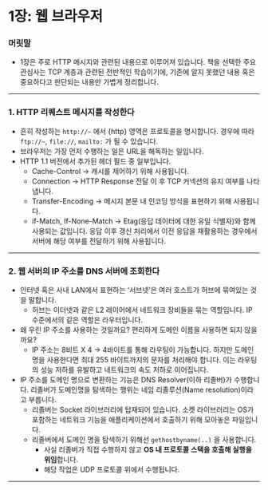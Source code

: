 # 1장: 웹 브라우저

### 머릿말

- 1장은 주로 HTTP 메시지와 관련된 내용으로 이루어져 있습니다. 책을 선택한 주요 관심사는 TCP 계층과 관련된 전반적인 학습이기에, 기존에 알지 못했던 내용 혹은 중요하다고 판단되는 내용만 가볍게 정리합니다.

---

### 1. HTTP 리퀘스트 메시지를 작성한다

- 흔히 작성하는 `http://~` 에서 {http} 영역은 프로토콜을 명시합니다. 경우에 따라 `ftp://~`, `file://`, `mailto:` 가 될 수 있습니다.
- 브라우저는 가장 먼저 수행하는 일은 URL을 해독하는 일입니다.
- HTTP 1.1 버전에서 추가된 헤더 필드 중 일부입니다.
    - Cache-Control → 캐시를 제어하기 위해 사용됩니다.
    - Connection → HTTP Response 전달 이 후 TCP 커넥션의 유지 여부를 나타냅니다.
    - Transfer-Encoding → 메시지 본문 내 인코딩 방식을 표현하기 위해 사용됩니다.
    - if-Match, If-None-Match → Etag(응답 데이터에 대한 유일 식별자)와 함께 사용되는 값입니다. 응답 이후 갱신 처리에서 이전 응답을 재활용하는 경우에서 서버에 해당 여부를 전달하기 위해 사용됩니다.

---

### 2. 웹 서버의 IP 주소를 DNS 서버에 조회한다

- 인터넷 혹은 사내 LAN에서 표현하는 ‘서브넷’은 여러 호스트가 허브에 묶여있는 것을 말합니다.
    - 허브는 이더넷과 같은 L2 레이어에서 네트워크 장비들을 묶는 역할입니다. IP 수준에서의 같은 역할은 라우터입니다.
- 왜 우린 IP 주소를 사용하는 것일까요? 편리하게 도메인 이름을 사용하면 되지 않을까요?
    - IP 주소는 8비트 X 4 → 4바이트를 통해 라우팅이 가능합니다. 하지만 도메인 명을 사용한다면 최대 255 바이트까지의 문자를 처리해야 합니다. 이는 라우팅의 성능 저하를 유발하고 네트워크의 속도 저하로 이어집니다.
- IP 주소를 도메인 명으로 변환하는 기능은 DNS Resolver(이하 리졸버)가 수행합니다. 리졸버가 도메인명을 탐색하는 행위는 네임 리졸루션(Name resolution)이라고 부릅니다.
    - 리졸버는 Socket 라이브러리에 탑재되어 있습니다. 소켓 라이브러리는 OS가 포함하는 네트워크 기능을 애플리케이션에서 호출하기 위해 모아놓은 파일입니다.
    - 리졸버에서 도메인 명을 탐색하기 위해선 `gethostbyname(..)` 을 사용합니다.
        - 사실 리졸버가 직접 수행하지 않고 **OS 내 프로토콜 스택을 호출해 실행을 위임**합니다.
        - 해당 작업은 UDP 프로토콜 위에서 수행됩니다.

---